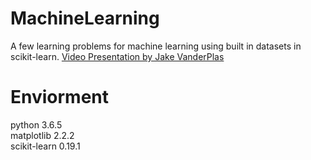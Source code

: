 # MachineLearning
A few learning problems for machine learning using built in datasets in scikit-learn. [Video Presentation by Jake VanderPlas]( https://youtu.be/HC0J_SPm9co "PyData Tutorial")

# Enviorment 
python 3.6.5  
matplotlib 2.2.2  
scikit-learn 0.19.1  

